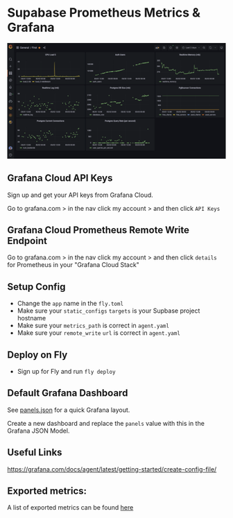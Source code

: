 
# Supabase Prometheus Metrics & Grafana
![Supabase Grafana dashboard](supabase-grafana-prometheus.png)

## Grafana Cloud API Keys

Sign up and get your API keys from Grafana Cloud.

Go to grafana.com > in the nav click my account > and then click `API Keys`

## Grafana Cloud Prometheus Remote Write Endpoint

Go to grafana.com > in the nav click my account > and then click `details` for Prometheus in your "Grafana Cloud Stack"

## Setup Config

 * Change the `app` name in the `fly.toml`
 * Make sure your `static_configs` `targets` is your Supbase project hostname
 * Make sure your `metrics_path` is correct in `agent.yaml`
 * Make sure your `remote_write` `url` is correct in `agent.yaml`

## Deploy on Fly

 * Sign up for Fly and run `fly deploy`

## Default Grafana Dashboard

See [panels.json](panels.json) for a quick Grafana layout. 

Create a new dashboard and replace the `panels` value with this in the Grafana JSON Model.

## Useful Links
https://grafana.com/docs/agent/latest/getting-started/create-config-file/


## Exported metrics:
A list of exported metrics can be found [here](./metrics.md)